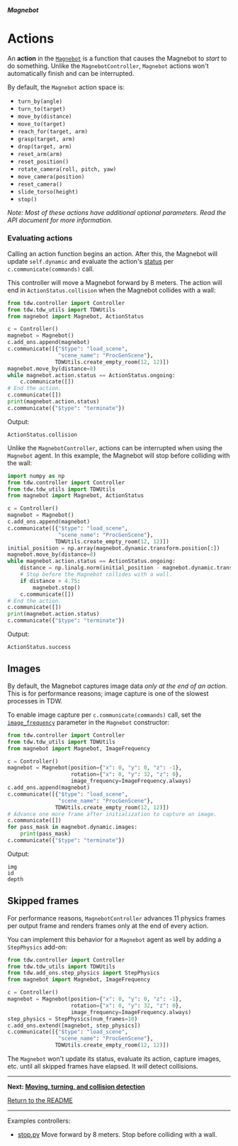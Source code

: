 ##### Magnebot

# Actions

An **action** in the [`Magnebot`](../../api/magnebot.md) is a function that causes the Magnebot to *start* to do something. Unlike the `MagnebotController`, `Magnebot` actions won't automatically finish and can be interrupted.

By default, the `Magnebot` action space is: 

- `turn_by(angle)`
- `turn_to(target)`
- `move_by(distance)`
- `move_to(target)`
- `reach_for(target, arm)`
- `grasp(target, arm)`
- `drop(target, arm)`
- `reset_arm(arm)`
- `reset_position()`
- `rotate_camera(roll, pitch, yaw)`
- `move_camera(position)`
- `reset_camera()`
- `slide_torso(height)`
- `stop()`

*Note:  Most of these actions have additional optional parameters. Read the API document for more information.*

### Evaluating actions

Calling an action function begins an action. After this, the Magnebot will update `self.dynamic` and evaluate the action's [status](../../api/action_status.md) per `c.communicate(commands)` call.

This controller will move a Magnebot forward by 8 meters. The action will end in `ActionStatus.collision` when the Magnebot collides with a wall:

```python
from tdw.controller import Controller
from tdw.tdw_utils import TDWUtils
from magnebot import Magnebot, ActionStatus

c = Controller()
magnebot = Magnebot()
c.add_ons.append(magnebot)
c.communicate([{"$type": "load_scene",
                "scene_name": "ProcGenScene"},
               TDWUtils.create_empty_room(12, 12)])
magnebot.move_by(distance=8)
while magnebot.action.status == ActionStatus.ongoing:
    c.communicate([])
# End the action.
c.communicate([])
print(magnebot.action.status)
c.communicate({"$type": "terminate"})
```

Output:

```
ActionStatus.collision
```

Unlike the `MagnebotController`, actions can be interrupted when using the `Magnebot` agent. In this example, the Magnebot will stop before colliding with the wall:

```python
import numpy as np
from tdw.controller import Controller
from tdw.tdw_utils import TDWUtils
from magnebot import Magnebot, ActionStatus

c = Controller()
magnebot = Magnebot()
c.add_ons.append(magnebot)
c.communicate([{"$type": "load_scene",
                "scene_name": "ProcGenScene"},
               TDWUtils.create_empty_room(12, 12)])
initial_position = np.array(magnebot.dynamic.transform.position[:])
magnebot.move_by(distance=8)
while magnebot.action.status == ActionStatus.ongoing:
    distance = np.linalg.norm(initial_position - magnebot.dynamic.transform.position)
    # Stop before the Magnebot collides with a wall.
    if distance > 4.75:
        magnebot.stop()
    c.communicate([])
# End the action.
c.communicate([])
print(magnebot.action.status)
c.communicate({"$type": "terminate"})
```

Output:

```
ActionStatus.success
```

## Images

By default, the Magnebot captures image data *only at the end of an action*. This is for performance reasons; image capture is one of the slowest processes in TDW.

To enable image capture per `c.communicate(commands)` call, set the [`image_frequency`](../../api/image_frequency.md) parameter in the `Magnebot` constructor:

```python
from tdw.controller import Controller
from tdw.tdw_utils import TDWUtils
from magnebot import Magnebot, ImageFrequency

c = Controller()
magnebot = Magnebot(position={"x": 0, "y": 0, "z": -1},
                    rotation={"x": 0, "y": 32, "z": 0},
                    image_frequency=ImageFrequency.always)
c.add_ons.append(magnebot)
c.communicate([{"$type": "load_scene",
                "scene_name": "ProcGenScene"},
               TDWUtils.create_empty_room(12, 12)])
# Advance one more frame after initialization to capture an image.
c.communicate([])
for pass_mask in magnebot.dynamic.images:
    print(pass_mask)
c.communicate({"$type": "terminate"})
```

Output:

```
img
id
depth
```

## Skipped frames

For performance reasons, `MagnebotController` advances 11 physics frames per output frame and renders frames only at the end of every action.

You can implement this behavior for a `Magnebot` agent as well by adding a `StepPhysics` add-on:

```python
from tdw.controller import Controller
from tdw.tdw_utils import TDWUtils
from tdw.add_ons.step_physics import StepPhysics
from magnebot import Magnebot, ImageFrequency

c = Controller()
magnebot = Magnebot(position={"x": 0, "y": 0, "z": -1},
                    rotation={"x": 0, "y": 32, "z": 0},
                    image_frequency=ImageFrequency.always)
step_physics = StepPhysics(num_frames=10)
c.add_ons.extend([magnebot, step_physics])
c.communicate([{"$type": "load_scene",
                "scene_name": "ProcGenScene"},
               TDWUtils.create_empty_room(12, 12)])
```

The `Magnebot` won't update its status, evaluate its action, capture images, etc. until all skipped frames have elapsed. It *will* detect collisions.

***

**Next: [Moving, turning, and collision detection](movement.md)**

[Return to the README](../../../README.md)

***

Examples controllers:

- [stop.py](https://github.com/alters-mit/magnebot/blob/main/controllers/examples/magnebot/stop.py) Move forward by 8 meters. Stop before colliding with a wall.
